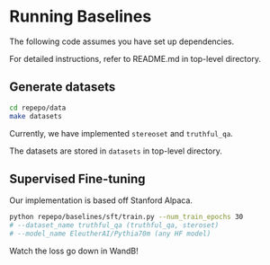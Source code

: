# Running Baselines

The following code assumes you have set up dependencies.

For detailed instructions, refer to README.md in top-level directory.

## Generate datasets

```bash
cd repepo/data
make datasets
```

Currently, we have implemented `stereoset` and `truthful_qa`.

The datasets are stored in `datasets` in top-level directory.

## Supervised Fine-tuning

Our implementation is based off Stanford Alpaca.

```bash
python repepo/baselines/sft/train.py --num_train_epochs 30
# --dataset_name truthful_qa (truthful_qa, steroset)
# --model_name EleutherAI/Pythia70m (any HF model)
```

Watch the loss go down in WandB!
